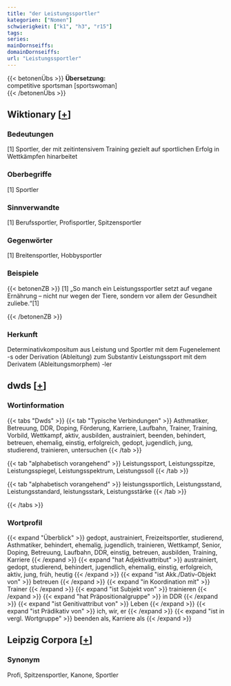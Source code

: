 ```yaml
---
title: "der Leistungssportler"
kategorien: ["Nomen"]
schwierigkeit: ["k1", "h3", "r15"]
tags:
series:
mainDornseiffs:
domainDornseiffs:
url: "Leistungssportler"
---
```


{{< betonenÜbs >}}
**Übersetzung:**  
competitive sportsman [sportswoman]  
{{< /betonenÜbs >}}

## Wiktionary [[+](https://de.wiktionary.org/wiki/Leistungssportler)]

### Bedeutungen
[1] Sportler, der mit zeitintensivem Training gezielt auf sportlichen Erfolg in Wettkämpfen hinarbeitet  

### Oberbegriffe
[1] Sportler  

### Sinnverwandte
[1] Berufssportler, Profisportler, Spitzensportler  

### Gegenwörter
[1] Breitensportler, Hobbysportler  

### Beispiele
{{< betonenZB >}}
[1] „So manch ein Leistungssportler setzt auf vegane Ernährung – nicht nur wegen der Tiere, sondern vor allem der Gesundheit zuliebe.“[1]  

{{< /betonenZB >}}
### Herkunft
Determinativkompositum aus Leistung und Sportler mit dem Fugenelement -s oder Derivation (Ableitung) zum Substantiv Leistungssport mit dem Derivatem (Ableitungsmorphem) -ler  



## dwds [[+](https://www.dwds.de/wb/Leistungssportler)]

### Wortinformation
{{< tabs "Dwds" >}}
{{< tab "Typische Verbindungen" >}}
Asthmatiker, Betreuung, DDR, Doping, Förderung, Karriere, Laufbahn, Trainer, Training, Vorbild, Wettkampf, aktiv, ausbilden, austrainiert, beenden, behindert, betreuen, ehemalig, einstig, erfolgreich, gedopt, jugendlich, jung, studierend, trainieren, untersuchen
{{< /tab >}}

{{< tab "alphabetisch vorangehend" >}}
Leistungssport, Leistungsspitze, Leistungsspiegel, Leistungsspektrum, Leistungssoll
{{< /tab >}}

{{< tab "alphabetisch vorangehend" >}}
leistungssportlich, Leistungsstand, Leistungsstandard, leistungsstark, Leistungsstärke
{{< /tab >}}

{{< /tabs >}}

### Wortprofil
{{< expand "Überblick" >}} gedopt, austrainiert, Freizeitsportler, studierend, Asthmatiker, behindert, ehemalig, jugendlich, trainieren, Wettkampf, Senior, Doping, Betreuung, Laufbahn, DDR, einstig, betreuen, ausbilden, Training, Karriere {{< /expand >}}
{{< expand "hat Adjektivattribut" >}} austrainiert, gedopt, studierend, behindert, jugendlich, ehemalig, einstig, erfolgreich, aktiv, jung, früh, heutig {{< /expand >}}
{{< expand "ist Akk./Dativ-Objekt von" >}} betreuen {{< /expand >}}
{{< expand "in Koordination mit" >}} Trainer {{< /expand >}}
{{< expand "ist Subjekt von" >}} trainieren {{< /expand >}}
{{< expand "hat Präpositionalgruppe" >}} in DDR {{< /expand >}}
{{< expand "ist Genitivattribut von" >}} Leben {{< /expand >}}
{{< expand "ist Prädikativ von" >}} ich, wir, er {{< /expand >}}
{{< expand "ist in vergl. Wortgruppe" >}} beenden als, Karriere als {{< /expand >}}

## Leipzig Corpora [[+](https://corpora.uni-leipzig.de/en/res?word=Leistungssportler&corpusId=deu_newscrawl-public_2018)]


### Synonym
Profi, Spitzensportler, Kanone, Sportler

